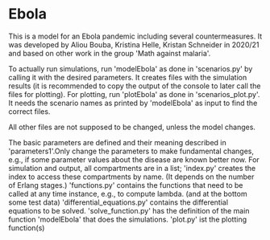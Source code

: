 # Ebola
This is a model for an Ebola pandemic including several countermeasures. It was developed by Aliou Bouba, Kristina Helle, Kristan Schneider in 2020/21 and based on other work in the group 'Math against malaria'.

To actually run simulations, run 'modelEbola' as done in 'scenarios.py' by calling it with the desired parameters. It creates files with the simulation results (it is recommended to copy the output of the console to later call the files for plotting).
For plotting, run 'plotEbola' as done in 'scenarios_plot.py'. It needs the scenario names as printed by 'modelEbola' as input to find the correct files.

All other files are not supposed to be changed, unless the model changes.

The basic parameters are defined and their meaning described in 'parameters1'.Only change the parameters to make fundamental changes, e.g., if some parameter values about the disease are known better now.
For simulation and output, all compartments are in a list; 'index.py' creates the index to access these compartments by name. (It depends on the number of Erlang stages.)
'functions.py' contains the functions that need to be called at any time instance, e.g., to compute lambda. (and at the bottom some test data)
'differential_equations.py' contains the differential equations to be solved.
'solve_function.py' has the definition of the main function 'modelEbola' that does the simulations.
'plot.py' ist the plotting function(s)
